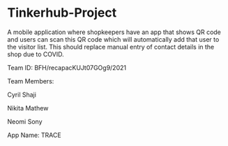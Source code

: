 # Tinkerhub-Project
 A mobile application where shopkeepers have an app that shows QR code and users can scan this QR code which will automatically add that user to the visitor list. This should replace manual entry of contact details in the shop due to COVID.

Team ID: BFH/recapacKUJt07GOg9/2021

Team Members:

Cyril Shaji

Nikita Mathew

Neomi Sony

App Name: TRACE
